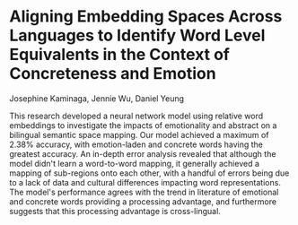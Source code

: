# Aligning Embedding Spaces Across Languages to Identify Word Level Equivalents in the Context of Concreteness and Emotion
Josephine Kaminaga, Jennie Wu, Daniel Yeung

This research developed a neural network model using relative word embeddings to investigate the impacts of emotionality and abstract on a bilingual semantic space mapping. Our model achieved a maximum of 2.38% accuracy, with emotion-laden and concrete words having the greatest accuracy. An in-depth error analysis revealed that although the model didn't learn a word-to-word mapping, it generally achieved a mapping of sub-regions onto each other, with a handful of errors being due to a lack of data and cultural differences impacting word representations. The model's performance agrees with the trend in literature of emotional and concrete words providing a processing advantage, and furthermore suggests that this processing advantage is cross-lingual.

